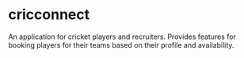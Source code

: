 # cricconnect
An application for cricket players and recruiters. Provides features for booking players for their teams based on their profile and availability.
